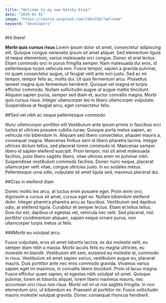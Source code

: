 ```yaml
---
title: "Welcome to my new Gatsby blog!"
date: "2019-01-01"
image: "https://source.unsplash.com/150x150/?welcome"
keyword: "developers"
---
```



#Hi there!

**Morbi quis cursus risus** Lorem ipsum dolor sit amet, consectetur adipiscing elit. Quisque congue venenatis ipsum sit amet aliquet. Sed elementum ligula id neque elementum, varius malesuada orci congue. Donec et erat lectus. Etiam commodo orci in purus fringilla semper. Nam malesuada dui eros, id pellentesque turpis vehicula non. Fusce tempor, sapien a gravida pulvinar, mi quam consectetur augue, ut feugiat velit ante non justo. Sed ac mi tempor, tempor felis ac, mollis dui. Ut quis fermentum arcu. Phasellus laoreet magna quis fermentum hendrerit. Quisque vel magna et turpis efficitur commodo. Nullam sollicitudin augue ut augue mattis tincidunt. Aliquam sapien purus, semper sed diam et, auctor convallis magna. Morbi quis cursus risus. Integer ullamcorper leo in libero ullamcorper vulputate. Suspendisse at feugiat arcu, eget consectetur felis.

##Sed vel nibh ac neque pellentesque commodo

*Nunc ullamcorper porttitor elit* Vestibulum ante ipsum primis in faucibus orci luctus et ultrices posuere cubilia curae; Quisque porta metus sapien, ac vehicula nisi bibendum in. Aliquam sed libero consectetur, aliquam mauris a, consequat magna. Maecenas finibus sem id libero pharetra lacinia. Integer ultrices dictum tellus, sed placerat lorem commodo id. Maecenas semper libero id sapien eleifend suscipit. Proin tempor, nisl sit amet malesuada facilisis, justo libero sagittis libero, vitae ultrices enim mi pulvinar nibh. Suspendisse vestibulum commodo facilisis. Donec nunc neque, placerat ullamcorper velit vitae, congue ultricies justo. In eu sodales metus. Pellentesque urna odio, vulputate sit amet ligula sed, maximus placerat dui.

##Cras in eleifend diam

Donec mollis leo arcu, at luctus enim posuere eget. Proin enim orci, dignissim a cursus sit amet, cursus eget ex. Nullam bibendum eleifend dolor. Integer pharetra pharetra arcu ac faucibus. Vestibulum sed dapibus odio, at eleifend ligula. Curabitur et semper lectus. Etiam et tellus tellus. Duis dui est, dapibus ut egestas vel, vehicula nec velit. Sed placerat, nisl porttitor condimentum aliquam, sapien neque ornare purus, non ullamcorper turpis metus ut felis.

###Morbi eu volutpat arcu

Fusce vulputate, eros sit amet lobortis lacinia, ex dui molestie velit, eu semper diam nibh a massa. Morbi iaculis felis eu magna ultricies, eu molestie mi blandit. Vestibulum elit sem, euismod eu molestie at, commodo in risus. Vestibulum sit amet sapien varius, vestibulum augue eu, placerat mauris. Duis porttitor ante nec eros commodo gravida. Vivamus varius sapien eget mi maximus, in convallis libero tincidunt. Proin id lacus magna. Fusce efficitur quam sapien, et egestas nibh volutpat sit amet. Quisque pulvinar, lorem et lobortis aliquet, lorem libero maximus mauris, nec accumsan orci risus non risus. Morbi vel mi ut nisi sagittis fringilla. In non elementum orci, ut bibendum ex. Praesent at porttitor mi. Fusce sollicitudin mauris molestie volutpat gravida. Donec consequat rhoncus hendrerit.
